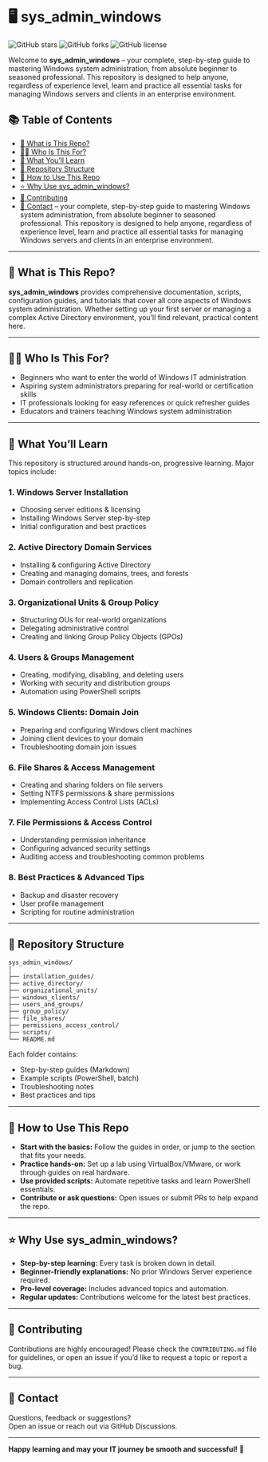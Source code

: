 # 🖥️ sys_admin_windows

![GitHub stars](https://img.shields.io/github/stars/tumwache/sys_admin_windows?style=social)
![GitHub forks](https://img.shields.io/github/forks/tumwache/sys_admin_windows?style=social)
![GitHub license](https://img.shields.io/github/license/tumwache/sys_admin_windows)

Welcome to **sys_admin_windows** – your complete, step-by-step guide to mastering Windows system administration, from absolute beginner to seasoned professional. This repository is designed to help anyone, regardless of experience level, learn and practice all essential tasks for managing Windows servers and clients in an enterprise environment.

## 📚 Table of Contents

- [🚀 What is This Repo?](#-what-is-this-repo)
- [👩‍💻 Who Is This For?](#-who-is-this-for)
- [🧭 What You’ll Learn](#-what-youll-learn)
- [📁 Repository Structure](#-repository-structure)
- [📝 How to Use This Repo](#-how-to-use-this-repo)
- [⭐️ Why Use sys_admin_windows?](#️-why-use-sys_admin_windows)
- [🤝 Contributing](#-contributing)
- [📢 Contact](#-contact) – your complete, step-by-step guide to mastering Windows system administration, from absolute beginner to seasoned professional. This repository is designed to help anyone, regardless of experience level, learn and practice all essential tasks for managing Windows servers and clients in an enterprise environment.

---

## 🚀 What is This Repo?

**sys_admin_windows** provides comprehensive documentation, scripts, configuration guides, and tutorials that cover all core aspects of Windows system administration. Whether setting up your first server or managing a complex Active Directory environment, you’ll find relevant, practical content here.

---

## 👩‍💻 Who Is This For?

- Beginners who want to enter the world of Windows IT administration  
- Aspiring system administrators preparing for real-world or certification skills  
- IT professionals looking for easy references or quick refresher guides  
- Educators and trainers teaching Windows system administration  

---

## 🧭 What You’ll Learn

This repository is structured around hands-on, progressive learning. Major topics include:

### 1. Windows Server Installation
- Choosing server editions & licensing  
- Installing Windows Server step-by-step  
- Initial configuration and best practices  

### 2. Active Directory Domain Services
- Installing & configuring Active Directory  
- Creating and managing domains, trees, and forests  
- Domain controllers and replication  

### 3. Organizational Units & Group Policy
- Structuring OUs for real-world organizations  
- Delegating administrative control  
- Creating and linking Group Policy Objects (GPOs)  

### 4. Users & Groups Management
- Creating, modifying, disabling, and deleting users  
- Working with security and distribution groups  
- Automation using PowerShell scripts  

### 5. Windows Clients: Domain Join
- Preparing and configuring Windows client machines  
- Joining client devices to your domain  
- Troubleshooting domain join issues  

### 6. File Shares & Access Management
- Creating and sharing folders on file servers  
- Setting NTFS permissions & share permissions  
- Implementing Access Control Lists (ACLs)  

### 7. File Permissions & Access Control
- Understanding permission inheritance  
- Configuring advanced security settings  
- Auditing access and troubleshooting common problems  

### 8. Best Practices & Advanced Tips
- Backup and disaster recovery  
- User profile management  
- Scripting for routine administration  

---

## 📁 Repository Structure

```
sys_admin_windows/
│
├── installation_guides/
├── active_directory/
├── organizational_units/
├── windows_clients/
├── users_and_groups/
├── group_policy/
├── file_shares/
├── permissions_access_control/
├── scripts/
└── README.md
```

Each folder contains:
- Step-by-step guides (Markdown)  
- Example scripts (PowerShell, batch)  
- Troubleshooting notes  
- Best practices and tips  

---

## 📝 How to Use This Repo

- **Start with the basics:** Follow the guides in order, or jump to the section that fits your needs.  
- **Practice hands-on:** Set up a lab using VirtualBox/VMware, or work through guides on real hardware.  
- **Use provided scripts:** Automate repetitive tasks and learn PowerShell essentials.  
- **Contribute or ask questions:** Open issues or submit PRs to help expand the repo.  

---

## ⭐️ Why Use sys_admin_windows?

- **Step-by-step learning:** Every task is broken down in detail.  
- **Beginner-friendly explanations:** No prior Windows Server experience required.  
- **Pro-level coverage:** Includes advanced topics and automation.  
- **Regular updates:** Contributions welcome for the latest best practices.  

---

## 🤝 Contributing

Contributions are highly encouraged! Please check the `CONTRIBUTING.md` file for guidelines, or open an issue if you’d like to request a topic or report a bug.

---

## 📢 Contact

Questions, feedback or suggestions?  
Open an issue or reach out via GitHub Discussions.

---

**Happy learning and may your IT journey be smooth and successful!** 🚀
